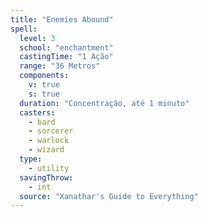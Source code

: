 ```yaml
---
title: "Enemies Abound"
spell:
  level: 3
  school: "enchantment"
  castingTime: "1 Ação"
  range: "36 Metros"
  components:
    v: true
    s: true
  duration: "Concentração, até 1 minuto"
  casters:
    - bard
    - sorcerer
    - warlock
    - wizard
  type:
    - utility
  savingThrow:
    - int
  source: "Xanathar's Guide to Everything"
---
```

